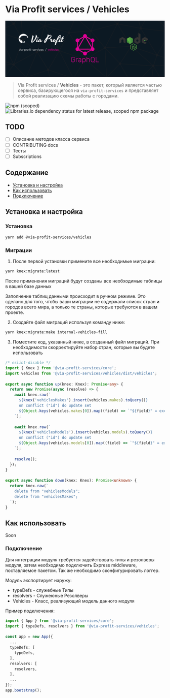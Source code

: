 # Via Profit services / Vehicles

![via-profit-services-cover](./assets/via-profit-services-cover.png)

> Via Profit services / **Vehicles** - это пакет, который является частью сервиса, базирующегося на `via-profit-services` и представляет собой реализацию схемы работы с городами.

![npm (scoped)](https://img.shields.io/npm/v/@via-profit-services/vehicles?color=blue)
![Libraries.io dependency status for latest release, scoped npm package](https://img.shields.io/librariesio/release/npm/@via-profit-services/vehicles?color=red)


## TODO

- [ ] Описание методов класса сервиса
- [ ] CONTRIBUTING docs
- [ ] Тесты
- [ ] Subscriptions

## Содержание

- [Установка и настройка](#setup)
- [Как использовать](#how-to-use)
- [Подключение](#integration)


## <a name="setup"></a> Установка и настройка

### Установка

```bash
yarn add @via-profit-services/vehicles
```

### Миграции

1. После первой установки примените все необходимые миграции:

```bash
yarn knex:migrate:latest
```

После применения миграций будут созданы все необходимые таблицы в вашей базе данных

Заполнение таблиц данными происходит в ручном режиме. Это сделано для того, чтобы ваши миграции не содержали список стран и городов всего мира, а только те страны, которые требуются в вашем проекте.

2. Создайте файл миграций используя команду ниже:

```bash
yarn knex:migrate:make internal-vehicles-fill
```

3. Поместите код, указанный ниже, в созданный файл миграций. При необходимости скорректируйте набор стран, которые вы будете использовать

```ts
/* eslint-disable */
import { Knex } from '@via-profit-services/core';
import vehicles from '@via-profit-services/vehicles/dist/vehicles';

export async function up(knex: Knex): Promise<any> {
  return new Promise(async (resolve) => {
    await knex.raw(`
      ${knex('vehiclesMakes').insert(vehicles.makes).toQuery()}
      on conflict ("id") do update set
      ${Object.keys(vehicles.makes[0]).map((field) => `"${field}" = excluded."${field}"`).join(',')}
    `);

    await knex.raw(`
      ${knex('vehiclesModels').insert(vehicles.models).toQuery()}
      on conflict ("id") do update set
      ${Object.keys(vehicles.models[0]).map((field) => `"${field}" = excluded."${field}"`).join(',')}
    `);

    resolve();
  });
}

export async function down(knex: Knex): Promise<unknown> {
  return knex.raw(`
    delete from "vehiclesModels";
    delete from "vehiclesMakes";
  `);
}

```



## <a name="how-to-use"></a> Как использовать

Soon


### <a name="integration"></a> Подключение

Для интеграции модуля требуется задействовать типы и резолверы модуля, затем необходимо подключить Express middleware, поставляемое пакетом. Так же необходимо сконфигурировать логгер.

Модуль экспортирует наружу:

  - typeDefs - служебные Типы
  - resolvers - Служеюные Резолверы
  - Vehicles - Класс, реализующий модель данного модуля

Пример подключения:

```ts
import { App } from '@via-profit-services/core';
import { typeDefs, resolvers } from '@via-profit-services/vehicles';

const app = new App({
  ...
  typeDefs: [
    typeDefs,
  ],
  resolvers: [
    resolvers,
  ],
  ...
});
app.bootstrap();

```

